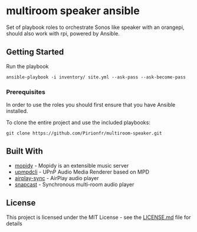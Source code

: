 # multiroom speaker ansible

Set of playbook roles to orchestrate Sonos like speaker with an orangepi, should also work with rpi, powered by Ansible.

## Getting Started

Run the playbook

```
ansible-playbook -i inventory/ site.yml --ask-pass --ask-become-pass
```


### Prerequisites

In order to use the roles you should first ensure that you have Ansible installed.

To clone the entire project and use the included playbooks:

```
git clone https://github.com/Pirionfr/multiroom-speaker.git
```



## Built With

* [mopidy](https://www.mopidy.com/) - Mopidy is an extensible music server
* [upmpdcli](https://www.lesbonscomptes.com/upmpdcli/) - UPnP Audio Media Renderer based on MPD
* [airplay-sync](https://github.com/mikebrady/shairport-sync) - AirPlay audio player
* [snapcast](https://github.com/badaix/snapcast) - Synchronous multi-room audio player 

## License

This project is licensed under the MIT License - see the [LICENSE.md](LICENSE.md) file for details

